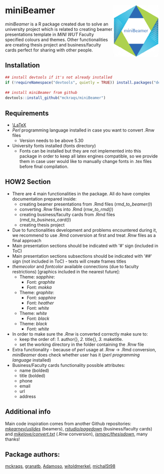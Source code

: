 # miniBeamer <img src="man/figures/logo.png" align="right" width="150"/>
*miniBeamer* is a R package created due to solve an university project which is related to creating beamer presentations template in *MiNI WUT* Faculty specified colours and themes. Other functionalities are creating thesis project and business/faculty cards perfect for sharing with other people.

## Installation

``` r
## install devtools if it's not already installed
if (!requireNamespace("devtools", quietly = TRUE)) install.packages("devtools")

## install miniBeamer from github
devtools::install_github("mckraqs/miniBeamer")
```

## Requirements
* [\\LaTeX](https://www.latex-project.org/get/)
* *Perl* programming language installed in case you want to convert .Rnw files
    * Version needs to be above 5.30
* University fonts installed (fonts directory)
    * Fonts can be installed but they are not implemented into this package in order to keep all latex engines compatible, so we provide them in case user would like to manually change fonts in .tex files before final compilation.

## HOW2 Section
* There are 4 main functionalities in the package. All do have complex documentation prepared inside:
    * creating beamer presentations from .Rmd files (*rmd_to_beamer()*)
    * converting .Rnw files into .Rmd (*rnw_to_rmd()*)
    * creating business/faculty cards from .Rmd files (*rmd_to_business_card()*)
    * creating thesis project
* Due to functionalities development and problems encountered during it, we recommend to use .Rmd conversion at first and treat .Rnw files as a final approach
* Main presentation sections should be indicated with '#' sign (included in ToC)
* Main presentation sections subsections should be indicated with '##' sign (not included in ToC) - texts will create frames titles
* *themecolor* and *fontcolor* available connections (due to faculty restrictions) [graphics included in the nearest future]:
    * Theme: *sapphire*:
        * Font: *graphite*
        * Font: *mokka*
    * Theme: *graphite*:
        * Font: *sapphire*
        * Font: *heather*
        * Font: *white*
    * Theme: *white*
        * Font: *black*
    * Theme: *black*
        * Font: *white*
* In order to make sure the *.Rnw* is converted correctly make sure to:
    * keep the order of: *1.* author{}, *2.* title{}, *3.* maketitle.
    * set the working directory in the folder containing the .Rnw file
* Extra functionality - because of *perl* usage at .Rnw -> .Rmd conversion, *miniBeamer* does check whether user has it (*perl programming language* installed)
* Business/Faculty cards functionality possible attributes:
    * name (bolded)
    * title (bolded)
    * phone
    * email
    * url
    * address

## Additional info
Main code inspiration comes from another Github repositories: [*mkearney/uslides*](https://github.com/mkearney/uslides) (beamers), [*rstudio/pagedown*](https://github.com/rstudio/pagedown) (business/faculty cards) and
[*mikelove/convert.txt*](https://gist.github.com/mikelove/5618f935ace6e389d3fbac03224860cd) (.Rnw conversion), [*ismayc/thesisdown*](https://github.com/ismayc/thesisdown), many thanks!

## Package authors:
[mckraqs](https://github.com/mckraqs), [granatb](https://github.com/granatb), [Adamoso](https://github.com/Adamoso), [witoldmerkel](https://github.com/witoldmerkel), [michalSt98](https://github.com/michalSt98)

